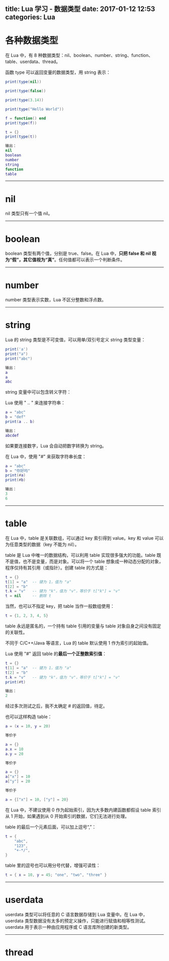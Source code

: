 title: Lua 学习 - 数据类型
date: 2017-01-12 12:53
categories: Lua
---

# 各种数据类型

在 Lua 中，有 8 种数据类型：nil、boolean、number、string、function、table、userdata、thread。

<!-- more -->

函数 type 可以返回变量的数据类型，用 string 表示：

```lua
print(type(nil))

print(type(false))

print(type(3.14))

print(type("Hello World"))

f = function() end
print(type(f))

t = {}
print(type(t))

输出：
nil
boolean
number
string
function
table
```

---

# nil

nil 类型只有一个值 nil。

---

# boolean

boolean 类型有两个值，分别是 true、false。在 Lua 中，**只把 false 和 nil 视为“假”，其它值视为“真”**。任何值都可以表示一个判断条件。

---

# number

number 类型表示实数，Lua 不区分整数和浮点数。

---

# string

Lua 的 string 类型是不可变值，可以用单/双引号定义 string 类型变量：

```lua
print('a')
print("a")
print("abc")

输出：
a
a
abc
```

string 变量中可以包含转义字符：

Lua 使用 " .. " 来连接字符串：

```lua
a = "abc"
b = "def"
print(a .. b)

输出：
abcdef
```

如果要连接数字，Lua 会自动把数字转换为 string。

在 Lua 中，使用 "#" 来获取字符串长度：

```lua
a = "abc"
b = "你好吗"
print(#a)
print(#b)

输出：
3
6
```

---

# table

在 Lua 中，table 是关联数组，可以通过 key 索引得到 value。key 和 value 可以为任意类型的数据（key 不能为 nil）。

table 是 Lua 中唯一的数据结构，可以利用 table 实现很多强大的功能。table 既不是值，也不是变量，而是对象。可以将一个 table 想象成一种动态分配的对象，程序仅持有其引用（或指针）。创建 table 的方式是：

```lua
t = {}
t[1] = "a"  -- 键为 1，值为 "a"
t[2] = "b"
t.k = "v"   -- 键为 "k"，值为 "v"，等价于 t["k"] = "v"
t = nil     -- 删除 t
```

当然，也可以不指定 key，把 table 当作一般数组使用：

```lua
t = {1, 2, 3, 4, 5}
```

table 永远是匿名的，一个持有 table 引用的变量与 table 对象自身之间没有固定的关联性。

不同于 C/C++/Java 等语言，Lua 的 table 默认使用 1 作为索引的起始值。

Lua 使用 "#" 返回 table 的**最后一个正整数索引值**：

```lua
t = {}
t[1] = "a"  -- 键为 1，值为 "a"
t[2] = "b"
t.k = "v"   -- 键为 "k"，值为 "v"，等价于 t["k"] = "v"
print(#t)

输出：
2
```

经过多次测试之后，我不太确定 # 的返回值，待定。

也可以这样构造 table：

```lua
a = (x = 10, y = 20)

等价于

a = {}
a.x = 10
a.y = 20

等价于

a = {}
a["x"] = 10
a["y"] = 20

等价于

a = {["x"] = 10, ["y"] = 20}
```

在 Lua 中，不建议使用 0 作为起始索引，因为大多数内建函数都假设 table 索引从 1 开始，如果遇到从 0 开始索引的数据，它们无法进行处理。

table 的最后一个元素后面，可以加上逗号“,”：

```lua
t = {
    "abc",
    "123",
    "+-*/",
}
```

table 里的逗号也可以用分号代替，增强可读性：

```lua
t = { x = 10, y = 45; "one", "two", "three" }
```

---

# userdata

userdata 类型可以将任意的 C 语言数据存储到 Lua 变量中。在 Lua 中，userdata 类型数据没有太多的预定义操作，只能进行赋值和相等性测试。userdata 用于表示一种由应用程序或 C 语言库所创建的新类型。

---

# thread
